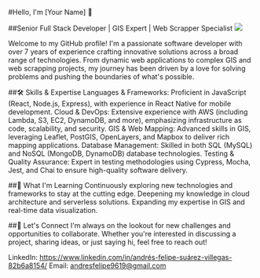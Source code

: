 #Hello, I'm [Your Name] 👋

##Senior Full Stack Developer | GIS Expert | Web Scrapper Specialist
![](https://hit.yhype.me/github/profile?user_id=26072242)

Welcome to my GitHub profile! I'm a passionate software developer with over 7 years of experience crafting innovative solutions across a broad range of technologies. From dynamic web applications to complex GIS and web scrapping projects, my journey has been driven by a love for solving problems and pushing the boundaries of what's possible.

##🛠️ Skills & Expertise
Languages & Frameworks: Proficient in JavaScript (React, Node.js, Express), with experience in React Native for mobile development.
Cloud & DevOps: Extensive experience with AWS (including Lambda, S3, EC2, DynamoDB, and more), emphasizing infrastructure as code, scalability, and security.
GIS & Web Mapping: Advanced skills in GIS, leveraging Leaflet, PostGIS, OpenLayers, and Mapbox to deliver rich mapping applications.
Database Management: Skilled in both SQL (MySQL) and NoSQL (MongoDB, DynamoDB) database technologies.
Testing & Quality Assurance: Expert in testing methodologies using Cypress, Mocha, Jest, and Chai to ensure high-quality software delivery.

##🌱 What I'm Learning
Continuously exploring new technologies and frameworks to stay at the cutting edge.
Deepening my knowledge in cloud architecture and serverless solutions.
Expanding my expertise in GIS and real-time data visualization.

##🤝 Let's Connect
I'm always on the lookout for new challenges and opportunities to collaborate. Whether you're interested in discussing a project, sharing ideas, or just saying hi, feel free to reach out!

LinkedIn: https://www.linkedin.com/in/andrés-felipe-suárez-villegas-82b6a8154/
Email: andresfelipe9619@gmail.com
